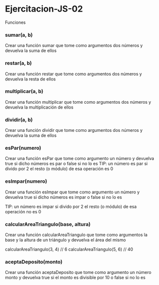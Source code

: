 # Ejercitacion-JS-02
Funciones

<h3>sumar(a, b)</h3>
Crear una función sumar que tome como argumentos dos números y devuelva la suma de ellos

<h3>restar(a, b)</h3>
Crear una función restar que tome como argumentos dos números y devuelva la resta de ellos


<h3>multiplicar(a, b)</h3>
Crear una función multiplicar que tome como argumentos dos números y devuelva la multiplicación de ellos

<h3>dividir(a, b)</h3>
Crear una función dividir que tome como argumentos dos números y devuelva la suma de ellos

<h3>esPar(numero)</h3>
Crear una función esPar que tome como argumento un número y devuelva true si dicho números es par o false si no lo es
TIP: un número es par si divido por 2 el resto (o módulo) de esa operación es 0


<h3>esImpar(numero)</h3>
Crear una función esImpar que tome como argumento un número y devuelva true si dicho números es impar o false si no lo es

TIP: un número es impar si divido por 2 el resto (o módulo) de esa operación no es 0

<h3>calcularAreaTriangulo(base, altura)</h3>
Crear una función calcularAreaTriangulo que tome como argumentos la base y la altura de un triángulo y devuelva el área del mismo

calcularAreaTriangulo(3, 4) // 6
calcularAreaTriangulo(5, 6) // 40


<h3>aceptaDeposito(monto)</h3>
Crear una función aceptaDeposito que tome como argumento un número monto y devuelva true si el monto es divisible por 10 o false si no lo es
